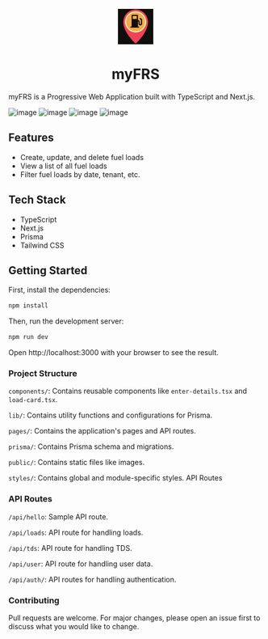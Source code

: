 <p align="center">
    <img src="./public/icon-256x256.png" alt="alt_text" width="70" />
</p>

<h1 align="center">myFRS</h1>

myFRS is a Progressive Web Application built with TypeScript and Next.js.

<img width="200" alt="image" src="https://github.com/MaheshtheDev/myfrs-pwa/assets/38828053/005e7f88-0b57-4cd8-87f5-7aa5b994cf9d">

<img width="200" alt="image" src="https://github.com/MaheshtheDev/myfrs-pwa/assets/38828053/897d47d2-4f40-49e6-bfd1-3f4852658a8e">

<img width="200" alt="image" src="https://github.com/MaheshtheDev/myfrs-pwa/assets/38828053/6569989d-5168-428b-8b86-92ac6e745160">

<img width="200" alt="image" src="https://github.com/MaheshtheDev/myfrs-pwa/assets/38828053/7e6bde11-74fc-4f26-b386-d03693315deb">

## Features

- Create, update, and delete fuel loads
- View a list of all fuel loads
- Filter fuel loads by date, tenant, etc.

## Tech Stack

- TypeScript
- Next.js
- Prisma
- Tailwind CSS

## Getting Started

First, install the dependencies:

```bash
npm install
```

Then, run the development server:

```bash
npm run dev
```

Open http://localhost:3000 with your browser to see the result.

### Project Structure
`components/`: Contains reusable components like `enter-details.tsx` and `load-card.tsx`.

`lib/`: Contains utility functions and configurations for Prisma.

`pages/`: Contains the application's pages and API routes.

`prisma/`: Contains Prisma schema and migrations.

`public/`: Contains static files like images.

`styles/`: Contains global and module-specific styles.
API Routes

### API Routes

`/api/hello`: Sample API route.

`/api/loads`: API route for handling loads.

`/api/tds`: API route for handling TDS.

`/api/user`: API route for handling user data.

`/api/auth/`: API routes for handling authentication.

### Contributing
Pull requests are welcome. For major changes, please open an issue first to discuss what you would like to change.
